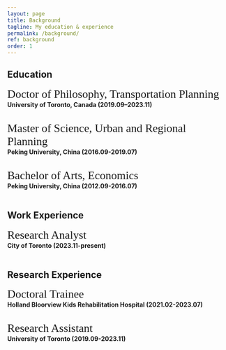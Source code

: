 ```yaml
---
layout: page
title: Background
tagline: My education & experience
permalink: /background/
ref: background
order: 1
---
```


## Education
<span style="font-size: 26px; font-family: 'Times New Roman', Times, serif;">Doctor of Philosophy, Transportation Planning</span><br>
<strong>University of Toronto, Canada (2019.09–2023.11)</strong><br><br>

<span style="font-size: 26px; font-family: 'Times New Roman', Times, serif;">Master of Science, Urban and Regional Planning</span><br>
<strong>Peking University, China (2016.09-2019.07)</strong><br><br>

<span style="font-size: 26px; font-family: 'Times New Roman', Times, serif;">Bachelor of Arts, Economics</span><br>
<strong>Peking University, China (2012.09-2016.07)</strong><br><br>

## Work Experience
<span style="font-size: 26px; font-family: 'Times New Roman', Times, serif;">Research Analyst</span><br>
<strong>City of Toronto (2023.11-present)</strong><br><br>

## Research Experience
<span style="font-size: 26px; font-family: 'Times New Roman', Times, serif;">Doctoral Trainee</span><br>
<strong>Holland Bloorview Kids Rehabilitation Hospital (2021.02-2023.07)</strong><br><br>

<span style="font-size: 26px; font-family: 'Times New Roman', Times, serif;">Research Assistant</span><br>
<strong>University of Toronto (2019.09-2023.11)</strong><br><br>

